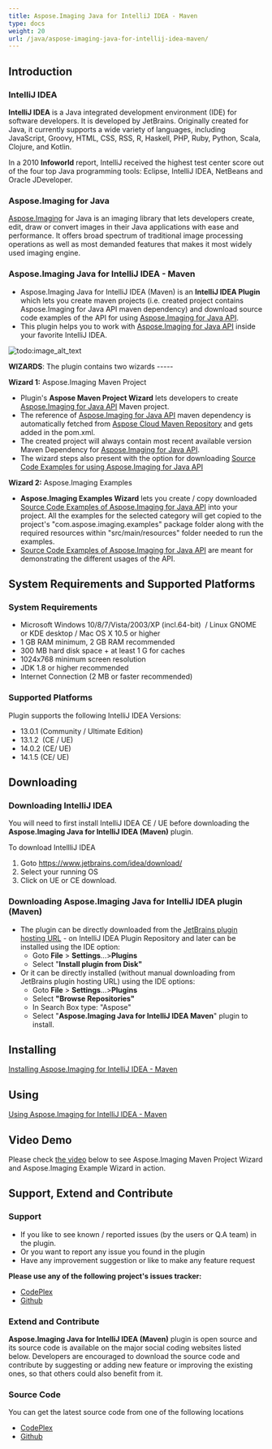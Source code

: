 ```yaml
---
title: Aspose.Imaging Java for IntelliJ IDEA - Maven
type: docs
weight: 20
url: /java/aspose-imaging-java-for-intellij-idea-maven/
---
```


## **Introduction**
### **IntelliJ IDEA**
**IntelliJ IDEA** is a Java integrated development environment (IDE) for software developers. It is developed by JetBrains. Originally created for Java, it currently supports a wide variety of languages, including JavaScript, Groovy, HTML, CSS, RSS, R, Haskell, PHP, Ruby, Python, Scala, Clojure, and Kotlin.

In a 2010 **Infoworld** report, IntelliJ received the highest test center score out of the four top Java programming tools: Eclipse, IntelliJ IDEA, NetBeans and Oracle JDeveloper.
### **Aspose.Imaging for Java**
[Aspose.Imaging](http://www.aspose.com/java/imaging-component.aspx) for Java is an imaging library that lets developers create, edit, draw or convert images in their Java applications with ease and performance. It offers broad spectrum of traditional image processing operations as well as most demanded features that makes it most widely used imaging engine.
### **Aspose.Imaging Java for IntelliJ IDEA - Maven**
- Aspose.Imaging Java for IntelliJ IDEA (Maven) is an **IntelliJ IDEA Plugin** which lets you create maven projects (i.e. created project contains Aspose.Imaging for Java API maven dependency) and download source code examples of the API for using [Aspose.Imaging for Java API](http://www.aspose.com/java/imaging-component.aspx).
- This plugin helps you to work with [Aspose.Imaging for Java API](http://www.aspose.com/java/imaging-component.aspx) inside your favorite IntelliJ IDEA. 

![todo:image_alt_text](https://i.imgur.com/KWKGljg.png)


**WIZARDS**:
The plugin contains two wizards -----

**Wizard 1:** Aspose.Imaging Maven Project

- Plugin's **Aspose Maven Project Wizard** lets developers to create [Aspose.Imaging for Java API](http://www.aspose.com/java/imaging-component.aspx) Maven project.
- The reference of [Aspose.Imaging for Java API](http://www.aspose.com/java/imaging-component.aspx) maven dependency is automatically fetched from [Aspose Cloud Maven Repository](https://repository.aspose.com/webapp/#/) and gets added in the pom.xml.
- The created project will always contain most recent available version Maven Dependency for [Aspose.Imaging for Java API](http://www.aspose.com/java/imaging-component.aspx).
- The wizard steps also present with the option for downloading [Source Code Examples for using Aspose.Imaging for Java API](https://github.com/aspose-imaging/Aspose.Imaging-for-Java/tree/master/Examples)

**Wizard 2:** Aspose.Imaging Examples

- **Aspose.Imaging Examples Wizard** lets you create / copy downloaded [Source Code Examples of Aspose.Imaging for Java API](https://github.com/aspose-imaging/Aspose.Imaging-for-Java/tree/master/Examples) into your project. All the examples for the selected category will get copied to the project's "com.aspose.imaging.examples" package folder along with the required resources within "src/main/resources" folder needed to run the examples.
- [Source Code Examples of Aspose.Imaging for Java API](https://github.com/aspose-imaging/Aspose.Imaging-for-Java/tree/master/Examples) are meant for demonstrating the different usages of the API.
## **System Requirements and Supported Platforms**
### **System Requirements**
- Microsoft Windows 10/8/7/Vista/2003/XP (incl.64-bit)  / Linux GNOME or KDE desktop / Mac OS X 10.5 or higher
- 1 GB RAM minimum, 2 GB RAM recommended
- 300 MB hard disk space + at least 1 G for caches
- 1024x768 minimum screen resolution
- JDK 1.8 or higher recommended
- Internet Connection (2 MB or faster recommended)
### **Supported Platforms**
Plugin supports the following IntelliJ IDEA Versions:

- 13.0.1 (Community / Ultimate Edition)
- 13.1.2  (CE / UE)
- 14.0.2 (CE/ UE)
- 14.1.5 (CE/ UE)
## **Downloading**
### **Downloading IntelliJ IDEA**
You will need to first install IntelliJ IDEA CE / UE before downloading the **Aspose.Imaging Java for IntelliJ IDEA (Maven)** plugin.

To download IntellliJ IDEA

1. Goto <https://www.jetbrains.com/idea/download/>
1. Select your running OS
1. Click on UE or CE download.
### **Downloading Aspose.Imaging Java for IntelliJ IDEA plugin (Maven)**
- The plugin can be directly downloaded from the [JetBrains plugin hosting URL](https://plugins.jetbrains.com/plugin/8048-aspose-imaging-java-for-intellij-idea-maven/) - on IntelliJ IDEA Plugin Repository
  and later can be installed using the IDE option: 
  - Goto **File** > **Settings**...>**Plugins**
  - Select "**Install plugin from Disk"**
- Or it can be directly installed (without manual downloading from JetBrains plugin hosting URL) using the IDE options: 
  - Goto **File** > **Settings**...>**Plugins**
  - Select **"Browse Repositories"**
  - In Search Box type: "Aspose"
  - Select "**Aspose.Imaging Java for IntelliJ IDEA Maven**" plugin to install.
## **Installing**
[Installing Aspose.Imaging for IntelliJ IDEA - Maven](http://www.aspose.com/docs/display/imagingjava/Installing+and+Using+Aspose.Imaging+for+IntelliJ+IDEA+-+Maven#InstallingandUsingAspose.ImagingforIntelliJIDEA-Maven-Installing)
## **Using**
[Using Aspose.Imaging for IntelliJ IDEA - Maven](http://www.aspose.com/docs/display/imagingjava/Installing+and+Using+Aspose.Imaging+for+IntelliJ+IDEA+-+Maven#InstallingandUsingAspose.ImagingforIntelliJIDEA-Maven-Using)
## **Video Demo**
Please check [the video](https://youtu.be/w4qqaxwk9P4) below to see Aspose.Imaging Maven Project Wizard and Aspose.Imaging Example Wizard in action.
## **Support, Extend and Contribute**
### **Support**
- If you like to see known / reported issues (by the users or Q.A team) in the plugin.
- Or you want to report any issue you found in the plugin
- Have any improvement suggestion or like to make any feature request

**Please use any of the following project's issues tracker:**

- [CodePlex](https://archive.codeplex.com/?p=asposeimagingjavaintellij)
- [Github](https://github.com/aspose-imaging/Aspose.Imaging-for-Java/issues)
### **Extend and Contribute**
**Aspose.Imaging Java for IntelliJ IDEA (Maven)** plugin is open source and its source code is available on the major social coding websites listed below. Developers are encouraged to download the source code and contribute by suggesting or adding new feature or improving the existing ones, so that others could also benefit from it.
### **Source Code**
You can get the latest source code from one of the following locations

- [CodePlex](https://asposeimagingjavaintellij.codeplex.com)
- [Github](https://github.com/aspose-imaging/Aspose.Imaging-for-Java/tree/master/Plugins/Aspose.Imaging-for-Java_for_IntelliJ%28Maven%29)
